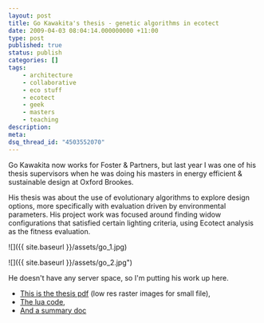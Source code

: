 ```yaml
---
layout: post
title: Go Kawakita's thesis - genetic algorithms in ecotect
date: 2009-04-03 08:04:14.000000000 +11:00
type: post
published: true
status: publish
categories: []
tags:
    - architecture
    - collaborative
    - eco stuff
    - ecotect
    - geek
    - masters
    - teaching
description:
meta:
dsq_thread_id: "4503552070"
---
```


Go Kawakita now works for Foster &amp; Partners, but last year I was one of his thesis supervisors when he was doing his masters in energy efficient &amp; sustainable design at Oxford Brookes.

His thesis was about the use of evolutionary algorithms to explore design options, more specifically with evaluation driven by environmental parameters. His project work was focused around finding widow configurations that satisfied certain lighting criteria, using Ecotect analysis as the fitness evaluation.

![]({{ site.baseurl }}/assets/go_1.jpg)

![]({{ site.baseurl }}/assets/go_2.jpg")

He doesn't have any server space, so I'm putting his work up here.

-   [This is the thesis pdf](https://www.dropbox.com/s/p474qdc1rtoo9wd/09-03-31_Go_Kawakita_EESB_Thesis_2008.pdf?dl=0) (low res raster images for small file),
-   [The lua code](https://www.dropbox.com/s/nzbijzw2gf8mwp9/LuaGA%20-%20PixelWindowOptimisationScript.zip?dl=0),
-   [And a summary doc](https://www.dropbox.com/scl/fi/sid7l29khpn4fnxt8riwf/09-03-31_EESB_Thesis_Summary.doc?dl=0&rlkey=vaksdeizts6n9bj6mdc5umknd)

